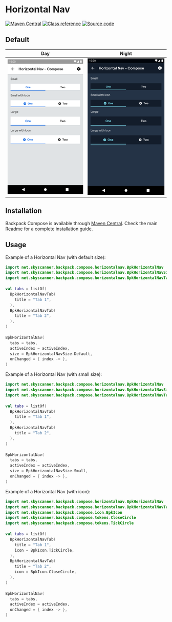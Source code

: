 # Horizontal Nav

[![Maven Central](https://img.shields.io/maven-central/v/net.skyscanner.backpack/backpack-compose)](https://search.maven.org/artifact/net.skyscanner.backpack/backpack-compose)
[![Class reference](https://img.shields.io/badge/Class%20reference-Android-blue)](https://backpack.github.io/android/backpack-compose/net.skyscanner.backpack.compose.horizontalnav)
[![Source code](https://img.shields.io/badge/Source%20code-GitHub-lightgrey)](https://github.com/Skyscanner/backpack-android/tree/main/backpack-compose/src/main/kotlin/net/skyscanner/backpack/compose/horizontalnav)

## Default

| Day | Night |
| --- | --- |
| <img src="https://raw.githubusercontent.com/Skyscanner/backpack-android/main/docs/compose/HorizontalNav/screenshots/default.png" alt="HorizontalNav component" width="375" /> |<img src="https://raw.githubusercontent.com/Skyscanner/backpack-android/main/docs/compose/HorizontalNav/screenshots/default_dm.png" alt="HorizontalNav component - dark mode" width="375" /> |

## Installation

Backpack Compose is available through [Maven Central](https://search.maven.org/artifact/net.skyscanner.backpack/backpack-compose). Check the main [Readme](https://github.com/skyscanner/backpack-android#installation) for a complete installation guide.

## Usage

Example of a Horizontal Nav (with default size):

```Kotlin
import net.skyscanner.backpack.compose.horizontalnav.BpkHorizontalNav
import net.skyscanner.backpack.compose.horizontalnav.BpkHorizontalNavSize
import net.skyscanner.backpack.compose.horizontalnav.BpkHorizontalNavTab

val tabs = listOf(
  BpkHorizontalNavTab(
    title = "Tab 1",
  ),
  BpkHorizontalNavTab(
    title = "Tab 2",
  ),
)

BpkHorizontalNav(
  tabs = tabs,
  activeIndex = activeIndex,
  size = BpkHorizontalNavSize.Default,
  onChanged = { index -> },
)
```

Example of a Horizontal Nav (with small size):

```Kotlin
import net.skyscanner.backpack.compose.horizontalnav.BpkHorizontalNav
import net.skyscanner.backpack.compose.horizontalnav.BpkHorizontalNavSize
import net.skyscanner.backpack.compose.horizontalnav.BpkHorizontalNavTab

val tabs = listOf(
  BpkHorizontalNavTab(
    title = "Tab 1",
  ),
  BpkHorizontalNavTab(
    title = "Tab 2",
  ),
)

BpkHorizontalNav(
  tabs = tabs,
  activeIndex = activeIndex,
  size = BpkHorizontalNavSize.Small,
  onChanged = { index -> },
)
```

Example of a Horizontal Nav (with icon):

```Kotlin
import net.skyscanner.backpack.compose.horizontalnav.BpkHorizontalNav
import net.skyscanner.backpack.compose.horizontalnav.BpkHorizontalNavTab
import net.skyscanner.backpack.compose.icon.BpkIcon
import net.skyscanner.backpack.compose.tokens.CloseCircle
import net.skyscanner.backpack.compose.tokens.TickCircle

val tabs = listOf(
  BpkHorizontalNavTab(
    title = "Tab 1",
    icon = BpkIcon.TickCircle,
  ),
  BpkHorizontalNavTab(
    title = "Tab 2",
    icon = BpkIcon.CloseCircle,
  ),
)

BpkHorizontalNav(
  tabs = tabs,
  activeIndex = activeIndex,
  onChanged = { index -> },
)
```
